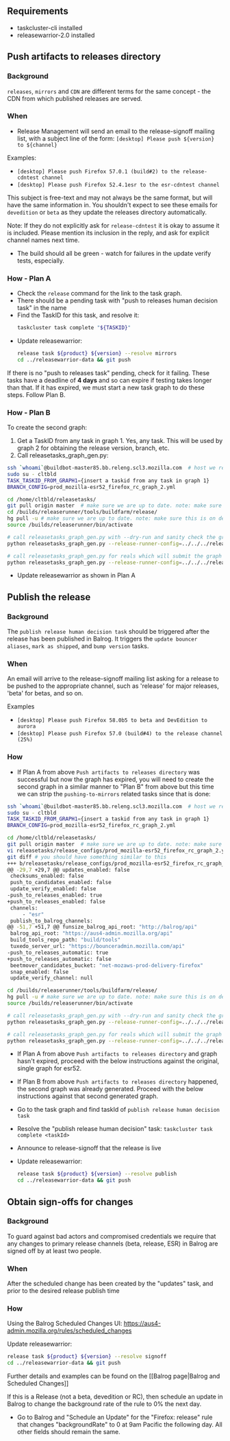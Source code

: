 ## Requirements

* taskcluster-cli installed
* releasewarrior-2.0 installed

## Push artifacts to releases directory

### Background

`releases`, `mirrors` and `CDN` are different terms for the same concept - the CDN from which published releases are served.

### When

* Release Management will send an email to the release-signoff mailing list, with a subject line of the form: `[desktop] Please push ${version} to ${channel}`

Examples:
- `[desktop] Please push Firefox 57.0.1 (build#2) to the release-cdntest channel`
- `[desktop] Please push Firefox 52.4.1esr to the esr-cdntest channel`

This subject is free-text and may not always be the same format, but will have the same information in. You shouldn't expect to see these emails for `devedition` or `beta` as they update the releases directory automatically.

Note: If they do not explicitly ask for `release-cdntest` it is okay to assume it is included. Please mention its inclusion in the reply, and ask for explicit channel names next time.

* The build should all be green - watch for failures in the update verify tests, especially.

### How - Plan A

* Check the `release` command for the link to the task graph.
* There should be a pending task with "push to releases human decision task" in the name
* Find the TaskID for this task, and resolve it:
    ```sh
    taskcluster task complete "${TASKID}"
    ```
* Update releasewarrior:
    ```sh
    release task ${product} ${version} --resolve mirrors
    cd ../releasewarrior-data && git push
    ```
If there is no "push to releases task" pending, check for it failing. These tasks have a deadline of **4 days** and so can expire if testing takes longer than that. If it has expired, we must start a new task graph to do these steps. Follow Plan B.

### How - Plan B

To create the second graph:

1. Get a TaskID from any task in graph 1. Yes, any task. This will be used by graph 2 for obtaining the release version, branch, etc.
2. Call releasetasks_graph_gen.py:
```bash
ssh `whoami`@buildbot-master85.bb.releng.scl3.mozilla.com  # host we release-runner and you generate/submit new release promotion graphs
sudo su - cltbld
TASK_TASKID_FROM_GRAPH1={insert a taskid from any task in graph 1}
BRANCH_CONFIG=prod_mozilla-esr52_firefox_rc_graph_2.yml

cd /home/cltbld/releasetasks/
git pull origin master  # make sure we are up to date. note: make sure this is on master and clean first
cd /builds/releaserunner/tools/buildfarm/release/
hg pull -u # make sure we are up to date. note: make sure this is on default and clean first
source /builds/releaserunner/bin/activate

# call releasetasks_graph_gen.py with --dry-run and sanity check the graph output that would be submitted
python releasetasks_graph_gen.py --release-runner-config=../../../release-runner.yml --branch-and-product-config="/home/cltbld/releasetasks/releasetasks/release_configs/${BRANCH_CONFIG}" --common-task-id=$TASK_TASKID_FROM_GRAPH1 --dry-run

# call releasetasks_graph_gen.py for reals which will submit the graph to Taskcluster
python releasetasks_graph_gen.py --release-runner-config=../../../release-runner.yml --branch-and-product-config="/home/cltbld/releasetasks/releasetasks/release_configs/${BRANCH_CONFIG}" --common-task-id=$TASK_TASKID_FROM_GRAPH1
```
* Update releasewarrior as shown in Plan A

## Publish the release

### Background

The `publish release human decision task` should be triggered after the release has been published in Balrog. It triggers the `update bouncer aliases`, `mark as shipped`, and `bump version` tasks.

### When

An email will arrive to the release-signoff mailing list asking for a release to be pushed to the appropriate channel, such as 'release' for major releases, 'beta' for betas, and so on.

Examples
- `[desktop] Please push Firefox 58.0b5 to beta and DevEdition to aurora`
- `[desktop] Please push Firefox 57.0 (build#4) to the release channel (25%)`

### How

* If Plan A from above `Push artifacts to releases directory` was successful but now the graph has expired, you will need to create the second graph in a similar manner to "Plan B" from above but this time we
can strip the `pushing-to-mirrors` related tasks since that is done:

```bash
ssh `whoami`@buildbot-master85.bb.releng.scl3.mozilla.com  # host we release-runner and you generate/submit new release promotion graphs
sudo su - cltbld
TASK_TASKID_FROM_GRAPH1={insert a taskid from any task in graph 1}
BRANCH_CONFIG=prod_mozilla-esr52_firefox_rc_graph_2.yml

cd /home/cltbld/releasetasks/
git pull origin master  # make sure we are up to date. note: make sure this is on master and clean first
vi releasetasks/release_configs/prod_mozilla-esr52_firefox_rc_graph_2.yml # remove push-to-mirrors task from second graph
git diff # you should have something similar to this
+++ b/releasetasks/release_configs/prod_mozilla-esr52_firefox_rc_graph_2.yml
@@ -29,7 +29,7 @@ updates_enabled: false
 checksums_enabled: false
 push_to_candidates_enabled: false
 update_verify_enabled: false
-push_to_releases_enabled: true
+push_to_releases_enabled: false
 channels:
     - "esr"
 publish_to_balrog_channels:
@@ -51,7 +51,7 @@ funsize_balrog_api_root: "http://balrog/api"
 balrog_api_root: "https://aus4-admin.mozilla.org/api"
 build_tools_repo_path: "build/tools"
 tuxedo_server_url: "https://bounceradmin.mozilla.com/api"
-push_to_releases_automatic: true
+push_to_releases_automatic: false
 beetmover_candidates_bucket: "net-mozaws-prod-delivery-firefox"
 snap_enabled: false
 update_verify_channel: null

cd /builds/releaserunner/tools/buildfarm/release/
hg pull -u # make sure we are up to date. note: make sure this is on default and clean first
source /builds/releaserunner/bin/activate

# call releasetasks_graph_gen.py with --dry-run and sanity check the graph output that would be submitted
python releasetasks_graph_gen.py --release-runner-config=../../../release-runner.yml --branch-and-product-config="/home/cltbld/releasetasks/releasetasks/release_configs/${BRANCH_CONFIG}" --common-task-id=$TASK_TASKID_FROM_GRAPH1 --dry-run

# call releasetasks_graph_gen.py for reals which will submit the graph to Taskcluster
python releasetasks_graph_gen.py --release-runner-config=../../../release-runner.yml --branch-and-product-config="/home/cltbld/releasetasks/releasetasks/release_configs/${BRANCH_CONFIG}" --common-task-id=$TASK_TASKID_FROM_GRAPH1

```
* If Plan A from above `Push artifacts to releases directory` and graph hasn't expired, proceed with the below instructions against the original, single graph for esr52.
* If Plan B from above `Push artifacts to releases directory` happened, the second graph was already generated. Proceed with the below instructions against that second generated graph.

* Go to the task graph and find taskId of `publish release human decision task`
* Resolve the "publish release human decision" task:
    `taskcluster task complete <taskId>`
* Announce to release-signoff that the release is live
* Update releasewarrior:
    ```sh
    release task ${product} ${version} --resolve publish
    cd ../releasewarrior-data && git push
    ```

## Obtain sign-offs for changes

### Background

To guard against bad actors and compromised credentials we require that any changes to primary release channels (beta, release, ESR) in Balrog are signed off by at least two people.

### When

After the scheduled change has been created by the "updates" task, and prior to the desired release publish time

### How

Using the Balrog Scheduled Changes UI: <https://aus4-admin.mozilla.org/rules/scheduled_changes>

Update releasewarrior:
```sh
release task ${product} ${version} --resolve signoff
cd ../releasewarrior-data && git push
```

Further details and examples can be found on the [[Balrog page|Balrog and Scheduled Changes]]

If this is a Release (not a beta, devedition or RC), then schedule an update in Balrog to change the background rate of the rule to 0% the next day.
* Go to Balrog and "Schedule an Update" for the "Firefox: release" rule that changes "backgroundRate" to 0 at 9am Pacific the following day. All other fields should remain the same.
